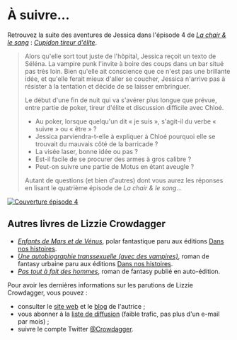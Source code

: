 À suivre...
===========

Retrouvez la suite des aventures de Jessica dans l'épisode 4 de
[*La chair & le sang*](http://crowdagger.fr/index.php?post/2016/12/16/La-chair-le-sang-%28COMING-SOON%29) : [*Cupidon tireur d'élite*](http://crowdagger.fr/index.php?post/2017/07/13/Cupidon-tireur-d-%C3%A9lite-%28La-chair-le-sang-4%29).

> Alors qu'elle sort tout juste de l'hôpital, Jessica reçoit un texto de
> Séléna. La vampire punk l'invite à boire des coups dans un bar situé
> pas très loin. Bien qu'elle ait conscience que ce n'est pas une
> brillante idée, et qu'elle ferait mieux d'aller se coucher, Jessica
> n'arrive pas à résister à la tentation et décide de se laisser
> embringuer.
> 
> Le début d'une fin de nuit qui va s'avérer plus longue que prévue,
> entre partie de poker, tireur d'élite et discussion difficile avec
> Chloé.
> 
> * Au poker, lorsque quelqu'un dit « je suis », s'agit-il du verbe «
>   suivre » ou « être » ?
> * Jessica parviendra-t-elle à expliquer à Chloé pourquoi elle se
>   trouvait du mauvais côté de la barricade ?
> * La visée laser, bonne idée ou pas ?
> * Est-il facile de se procurer des armes à gros calibre ?
> * Peut-on suivre une partie de Motus en étant aveugle ?
> 
> Autant de questions (et bien d'autres) dont vous aurez les réponses en
> lisant le quatrième épisode de *La chair & le sang*...

[![Couverture épisode 4](episode_04.png)](http://crowdagger.fr/index.php?post/2017/07/13/Cupidon-tireur-d-%C3%A9lite-%28La-chair-le-sang-4%29)


Autres livres de Lizzie Crowdagger 
----------------------------------

* [*Enfants de Mars et de Vénus*](https://crowdagger.fr/index.php?post/2015/12/03/Enfants-de-Mars-et-de-V%C3%A9nus),
polar fantastique paru aux éditions [Dans nos histoires](https://dansnoshistoires.org).
* [*Une autobiographie transsexuelle (avec des vampires)*](https://crowdagger.fr/index.php?post/2011/10/16/Une-autobiographie-transsexuelle-%28avec-des-vampires%29), roman de
fantasy urbaine paru aux éditions [Dans nos histoires](https://dansnoshistoires.org).
* [*Pas tout à fait des hommes*](https://crowdagger.fr/index.php?post/2010/08/12/Pas-tout-%C3%A0-fait-des-hommes),
roman de fantasy publié en auto-édition.

Pour avoir les dernières informations sur les parutions de Lizzie
Crowdagger, vous pouvez :

* consulter le [site web](https://crowdagger.fr) et le [blog](https://crowdagger.fr/blog) de l'autrice ;
* vous abonner à la
[liste de diffusion](http://lists.crowdagger.fr/wws/info/crowdagger)
(faible trafic, pas plus d'un e-mail par mois) ;
* suivre le compte Twitter
[@Crowdagger](https://twitter.com/Crowdagger).
